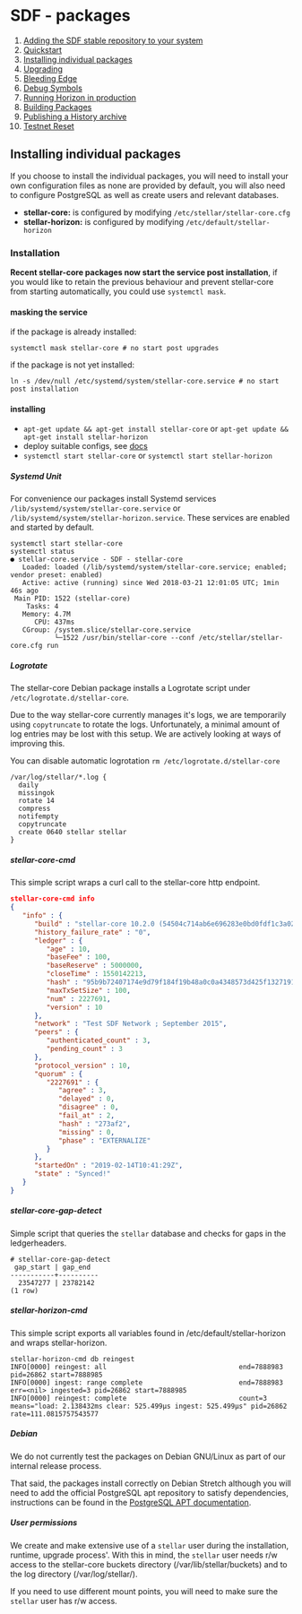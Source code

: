 #  SDF - packages

1.  [Adding the SDF stable repository to your system](adding-the-sdf-stable-repository-to-your-system.md)
2.  [Quickstart](quickstart.md)
3.  [Installing individual packages](installing-individual-packages.md)
4.  [Upgrading](upgrading.md)
5.  [Bleeding Edge](bleeding-edge-unstable-repository.md)
6.  [Debug Symbols](debug-symbols.md)
7.  [Running Horizon in production](running-horizon-in-production.md)
8.  [Building Packages](building-packages.md)
9.  [Publishing a History archive](publishing-a-history-archive.md)
10. [Testnet Reset](testnet-reset.md)

## Installing individual packages

If you choose to install the individual packages, you will need to install your own configuration files as none are provided by default, you will also need to configure PostgreSQL as well as create users and relevant databases.

* **stellar-core:** is configured by modifying `/etc/stellar/stellar-core.cfg`
* **stellar-horizon:** is configured by modifying `/etc/default/stellar-horizon`

### Installation

**Recent stellar-core packages now start the service post installation**, if you would like to retain the previous behaviour and prevent stellar-core from starting automatically, you could use `systemctl mask`.

#### masking the service

if the package is already installed:

```
systemctl mask stellar-core # no start post upgrades
```

if the package is not yet installed:

```
ln -s /dev/null /etc/systemd/system/stellar-core.service # no start post installation
```

#### installing

* `apt-get update && apt-get install stellar-core` or `apt-get update && apt-get install stellar-horizon`
* deploy suitable configs, see [docs](https://www.stellar.org/developers/software/)
* `systemctl start stellar-core` or `systemctl start stellar-horizon`

##### Systemd Unit

For convenience our packages install Systemd services `/lib/systemd/system/stellar-core.service` or `/lib/systemd/system/stellar-horizon.service`. These services are enabled and started by default.

```
systemctl start stellar-core
systemctl status
● stellar-core.service - SDF - stellar-core
   Loaded: loaded (/lib/systemd/system/stellar-core.service; enabled; vendor preset: enabled)
   Active: active (running) since Wed 2018-03-21 12:01:05 UTC; 1min 46s ago
 Main PID: 1522 (stellar-core)
    Tasks: 4
   Memory: 4.7M
      CPU: 437ms
   CGroup: /system.slice/stellar-core.service
           └─1522 /usr/bin/stellar-core --conf /etc/stellar/stellar-core.cfg run
```

##### Logrotate

The stellar-core Debian package installs a Logrotate script under `/etc/logrotate.d/stellar-core`.

Due to the way stellar-core currently manages it's logs, we are temporarily using `copytruncate` to rotate the logs. Unfortunately, a minimal amount of log entries may be lost with this setup. We are actively looking at ways of improving this.

You can disable automatic logrotation `rm /etc/logrotate.d/stellar-core`

```
/var/log/stellar/*.log {
  daily
  missingok
  rotate 14
  compress
  notifempty
  copytruncate
  create 0640 stellar stellar
}
```

##### stellar-core-cmd

This simple script wraps a curl call to the stellar-core http endpoint.

```json
stellar-core-cmd info
{
   "info" : {
      "build" : "stellar-core 10.2.0 (54504c714ab6e696283e0bd0fdf1c3a029b7c88b)",
      "history_failure_rate" : "0",
      "ledger" : {
         "age" : 10,
         "baseFee" : 100,
         "baseReserve" : 5000000,
         "closeTime" : 1550142213,
         "hash" : "95b9b72407174e9d79f184f19b48a0c0a4348573d425f1327191c89fbe2e8235",
         "maxTxSetSize" : 100,
         "num" : 2227691,
         "version" : 10
      },
      "network" : "Test SDF Network ; September 2015",
      "peers" : {
         "authenticated_count" : 3,
         "pending_count" : 3
      },
      "protocol_version" : 10,
      "quorum" : {
         "2227691" : {
            "agree" : 3,
            "delayed" : 0,
            "disagree" : 0,
            "fail_at" : 2,
            "hash" : "273af2",
            "missing" : 0,
            "phase" : "EXTERNALIZE"
         }
      },
      "startedOn" : "2019-02-14T10:41:29Z",
      "state" : "Synced!"
   }
}
```

##### stellar-core-gap-detect

Simple script that queries the `stellar` database and checks for gaps in the ledgerheaders.

```
# stellar-core-gap-detect
 gap_start | gap_end
-----------+----------
  23547277 | 23782142
(1 row)
```

##### stellar-horizon-cmd

This simple script exports all variables found in /etc/default/stellar-horizon and wraps stellar-horizon.

```
stellar-horizon-cmd db reingest
INFO[0000] reingest: all                                 end=7888983 pid=26862 start=7888985
INFO[0000] ingest: range complete                        end=7888983 err=<nil> ingested=3 pid=26862 start=7888985
INFO[0000] reingest: complete                            count=3 means="load: 2.138432ms clear: 525.499µs ingest: 525.499µs" pid=26862 rate=111.0815757543577
```

##### Debian

We do not currently test the packages on Debian GNU/Linux as part of our internal release process.

That said, the packages install correctly on Debian Stretch although you will need to add the official PostgreSQL apt repository to satisfy dependencies, instructions can be found in the [PostgreSQL APT documentation](https://wiki.postgresql.org/wiki/Apt#Quickstart).

##### User permissions

We create and make extensive use of a `stellar` user during the installation, runtime, upgrade process'. With this in mind, the `stellar` user needs r/w access to the stellar-core buckets directory (/var/lib/stellar/buckets) and to the log directory (/var/log/stellar/).

If you need to use different mount points, you will need to make sure the `stellar` user has r/w access.
